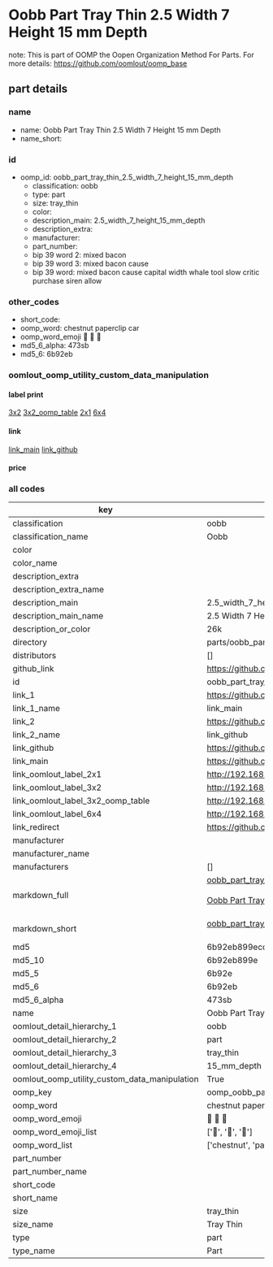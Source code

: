 # Oobb Part Tray Thin 2.5 Width 7 Height 15 mm Depth  

note: This is part of OOMP the Oopen Organization Method For Parts. For more details: https://github.com/oomlout/oomp_base

##  part details
  







### name
* name: Oobb Part Tray Thin 2.5 Width 7 Height 15 mm Depth
* name_short: 
### id
* oomp_id: oobb_part_tray_thin_2.5_width_7_height_15_mm_depth
  * classification: oobb
  * type: part
  * size: tray_thin
  * color: 
  * description_main: 2.5_width_7_height_15_mm_depth
  * description_extra: 
  * manufacturer: 
  * part_number: 
  * bip 39 word 2: mixed bacon
  * bip 39 word 3: mixed bacon cause
  * bip 39 word: mixed bacon cause capital width whale tool slow critic purchase siren allow

### other_codes
* short_code: 
* oomp_word: chestnut paperclip car
* oomp_word_emoji :chestnut: :paperclip: :car:
* md5_6_alpha: 473sb
* md5_6: 6b92eb






### oomlout_oomp_utility_custom_data_manipulation
#### label print
[3x2](http://192.168.1.245:1112/?label=oomp%20473sb)
[3x2_oomp_table](http://192.168.1.108:1112/?label=oomp%20473sb)
[2x1](http://192.168.1.242:1112/?label=oomp%20473sb)
[6x4](http://192.168.1.55:1112/?label=oomp%20473sb)    

#### link

[link_main](https://github.com/oomlout/oomlout_oomp_version_1_messy/tree/main/parts/oobb_part_tray_thin_2.5_width_7_height_15_mm_depth) [link_github](https://github.com/oomlout/oomlout_oomp_version_1_messy/tree/main/parts/oobb_part_tray_thin_2.5_width_7_height_15_mm_depth)                             

#### price







### all codes 
| key | value |  
| --- | --- |  
| classification | oobb |  
| classification_name | Oobb |  
| color |  |  
| color_name |  |  
| description_extra |  |  
| description_extra_name |  |  
| description_main | 2.5_width_7_height_15_mm_depth |  
| description_main_name | 2.5 Width 7 Height 15 mm Depth |  
| description_or_color | 26k |  
| directory | parts/oobb_part_tray_thin_2.5_width_7_height_15_mm_depth |  
| distributors | [] |  
| github_link | https://github.com/oomlout/oomlout_oomp_part_src/tree/main/parts/oobb_part_tray_thin_2.5_width_7_height_15_mm_depth |  
| id | oobb_part_tray_thin_2.5_width_7_height_15_mm_depth |  
| link_1 | https://github.com/oomlout/oomlout_oomp_version_1_messy/tree/main/parts/oobb_part_tray_thin_2.5_width_7_height_15_mm_depth |  
| link_1_name | link_main |  
| link_2 | https://github.com/oomlout/oomlout_oomp_version_1_messy/tree/main/parts/oobb_part_tray_thin_2.5_width_7_height_15_mm_depth |  
| link_2_name | link_github |  
| link_github | https://github.com/oomlout/oomlout_oomp_version_1_messy/tree/main/parts/oobb_part_tray_thin_2.5_width_7_height_15_mm_depth |  
| link_main | https://github.com/oomlout/oomlout_oomp_version_1_messy/tree/main/parts/oobb_part_tray_thin_2.5_width_7_height_15_mm_depth |  
| link_oomlout_label_2x1 | http://192.168.1.242:1112/?label=oomp%20473sb |  
| link_oomlout_label_3x2 | http://192.168.1.245:1112/?label=oomp%20473sb |  
| link_oomlout_label_3x2_oomp_table | http://192.168.1.108:1112/?label=oomp%20473sb |  
| link_oomlout_label_6x4 | http://192.168.1.55:1112/?label=oomp%20473sb |  
| link_redirect | https://github.com/oomlout/oomlout_oomp_version_1_messy/tree/main/parts/oobb_part_tray_thin_2.5_width_7_height_15_mm_depth |  
| manufacturer |  |  
| manufacturer_name |  |  
| manufacturers | [] |  
| markdown_full | [oobb_part_tray_thin_2.5_width_7_height_15_mm_depth](none)<br>[](none)<br>[Oobb Part Tray Thin 2.5 Width 7 Height 15 Mm Depth](none)<br><br> |  
| markdown_short | [oobb_part_tray_thin_2.5_width_7_height_15_mm_depth](none)<br><br> |  
| md5 | 6b92eb899ecc3c97e6fd622049045471 |  
| md5_10 | 6b92eb899e |  
| md5_5 | 6b92e |  
| md5_6 | 6b92eb |  
| md5_6_alpha | 473sb |  
| name | Oobb Part Tray Thin 2.5 Width 7 Height 15 mm Depth |  
| oomlout_detail_hierarchy_1 | oobb |  
| oomlout_detail_hierarchy_2 | part |  
| oomlout_detail_hierarchy_3 | tray_thin |  
| oomlout_detail_hierarchy_4 | 15_mm_depth |  
| oomlout_oomp_utility_custom_data_manipulation | True |  
| oomp_key | oomp_oobb_part_tray_thin_2.5_width_7_height_15_mm_depth |  
| oomp_word | chestnut paperclip car |  
| oomp_word_emoji | :chestnut: :paperclip: :car: |  
| oomp_word_emoji_list | [':chestnut:', ':paperclip:', ':car:'] |  
| oomp_word_list | ['chestnut', 'paperclip', 'car'] |  
| part_number |  |  
| part_number_name |  |  
| short_code |  |  
| short_name |  |  
| size | tray_thin |  
| size_name | Tray Thin |  
| type | part |  
| type_name | Part |  
